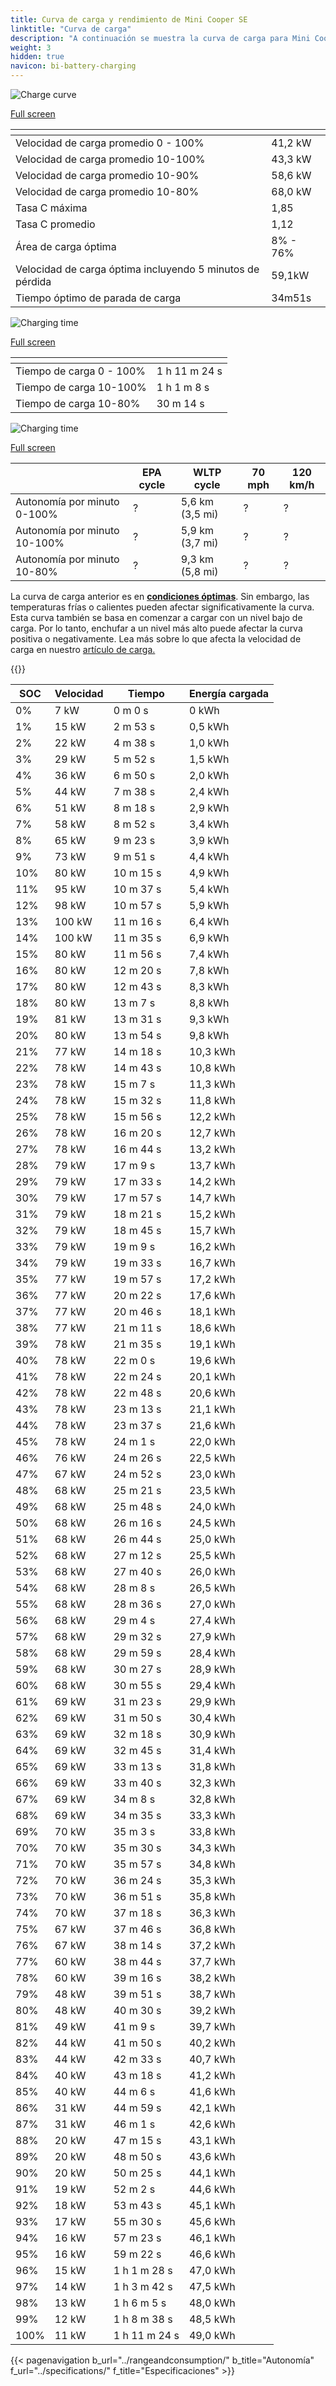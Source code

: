 ```yaml
---
title: Curva de carga y rendimiento de Mini Cooper SE
linktitle: "Curva de carga"
description: "A continuación se muestra la curva de carga para Mini Cooper SE, que ilustra la velocidad de carga en varios niveles de batería. Además, los gráficos de rango y tiempo proporcionan detalles completos sobre el rendimiento de carga."
weight: 3
hidden: true
navicon: bi-battery-charging
---
```

<!-- markdownlint-disable MD033 -->
<!-- markdownlint-disable MD010 -->
<img src="/images/models/mini/cooper/cooper_se/chargingcurve.svg" alt="Charge curve" class="img-fluid">

[Full screen](/images/models/mini/cooper/cooper_se/chargingcurve.svg)


<div class="table-responsive">
<table class="table table-striped border">
	<thead>
		<tr>
			<th>
			</th>
			<th>
			</th>
		</tr>
	</thead>
	<tbody>
		<tr>
			<td>
				Velocidad de carga promedio 0 - 100%
			</td>
			<td>
				41,2 kW
			</td>
		</tr>
		<tr>
			<td>
				Velocidad de carga promedio 10-100%
			</td>
			<td>
				43,3 kW
			</td>
		</tr>
		<tr>
			<td>
				Velocidad de carga promedio 10-90%
			</td>
			<td>
				58,6 kW
			</td>
		</tr>
		<tr>
			<td>
				Velocidad de carga promedio 10-80%
			</td>
			<td>
				68,0 kW
			</td>
		</tr>
		<tr>
			<td>
				Tasa C máxima
			</td>
			<td>
				1,85
			</td>
		</tr>
		<tr>
			<td>
				Tasa C promedio
			</td>
			<td>
				1,12
			</td>
		</tr>
		<tr>
			<td>
				Área de carga óptima
			</td>
			<td>
				8% - 76%
			</td>
		</tr>
		<tr>
			<td>
				Velocidad de carga óptima incluyendo 5 minutos de pérdida
			</td>
			<td>
				59,1kW
			</td>
		</tr>
		<tr>
			<td>
				Tiempo óptimo de parada de carga
			</td>
			<td>
				34m51s
			</td>
		</tr>
	</tbody>
</table>
</div>
<img src="/images/models/mini/cooper/cooper_se/chargingtime.svg" alt="Charging time" class="img-fluid">

[Full screen](/images/models/mini/cooper/cooper_se/chargingtime.svg)
<div class="table-responsive">
<table class="table table-striped border">
	<thead>
		<tr>
			<th>
			</th>
			<th>
			</th>
		</tr>
	</thead>
	<tbody>
		<tr>
			<td>
				Tiempo de carga 0 - 100%
			</td>
			<td>
				1 h 11 m 24 s
			</td>
		</tr>
		<tr>
			<td>
				Tiempo de carga 10-100%
			</td>
			<td>
				1 h 1 m 8 s
			</td>
		</tr>
		<tr>
			<td>
				Tiempo de carga 10-80%
			</td>
			<td>
				 30 m 14 s
			</td>
		</tr>
	</tbody>
</table>
</div>
<img src="/images/models/mini/cooper/cooper_se/chargerangespeed.svg" alt="Charging time" class="img-fluid">

[Full screen](/images/models/mini/cooper/cooper_se/chargerangespeed.svg)
<div class="table-responsive">
<table class="table table-striped border">
	<thead>
		<tr>
			<th>
			</th>
			<th>
				EPA cycle
			</th>
			<th>
				WLTP cycle
			</th>
			<th>
				70 mph
			</th>
			<th>
				120 km/h
			</th>
		</tr>
	</thead>
	<tbody>
		<tr>
			<td>
				Autonomía por minuto 0-100%
			</td>
			<td>
				?
			</td>
			<td>
				5,6 km (3,5 mi)
			</td>
			<td>
				?
			</td>
			<td>
				?
			</td>
		</tr>
		<tr>
			<td>
				Autonomía por minuto 10-100%
			</td>
			<td>
				?
			</td>
			<td>
				5,9 km (3,7 mi)
			</td>
			<td>
				?
			</td>
			<td>
				?
			</td>
		</tr>
		<tr>
			<td>
				Autonomía por minuto 10-80%
			</td>
			<td>
				?
			</td>
			<td>
				9,3 km (5,8 mi)
			</td>
			<td>
				?
			</td>
			<td>
				?
			</td>
		</tr>
	</tbody>
</table>
</div>


La curva de carga anterior es en **[condiciones óptimas](../../../../../technology/battery/charging/#temperature)**. Sin embargo, las temperaturas frías o calientes pueden afectar significativamente la curva. Esta curva también se basa en comenzar a cargar con un nivel bajo de carga. Por lo tanto, enchufar a un nivel más alto puede afectar la curva positiva o negativamente. Lea más sobre lo que afecta la velocidad de carga en nuestro [artículo de carga.](../../../../../technology/battery/charging/)


{{<evkxdisplayaddarticle />}}
<div class="table-responsive">
<table class="table table-striped border">
	<thead>
		<tr>
			<th>
				SOC
			</th>
			<th>
				Velocidad
			</th>
			<th>
				Tiempo
			</th>
			<th>
				Energía cargada
			</th>
		</tr>
	</thead>
	<tbody>
		<tr>
			<td>
				0%
			</td>
			<td>
				7 kW
			</td>
			<td>
				 0 m 0 s
			</td>
			<td>
				0 kWh
			</td>
		</tr>
		<tr>
			<td>
				1%
			</td>
			<td>
				15 kW
			</td>
			<td>
				 2 m 53 s
			</td>
			<td>
				0,5 kWh
			</td>
		</tr>
		<tr>
			<td>
				2%
			</td>
			<td>
				22 kW
			</td>
			<td>
				 4 m 38 s
			</td>
			<td>
				1,0 kWh
			</td>
		</tr>
		<tr>
			<td>
				3%
			</td>
			<td>
				29 kW
			</td>
			<td>
				 5 m 52 s
			</td>
			<td>
				1,5 kWh
			</td>
		</tr>
		<tr>
			<td>
				4%
			</td>
			<td>
				36 kW
			</td>
			<td>
				 6 m 50 s
			</td>
			<td>
				2,0 kWh
			</td>
		</tr>
		<tr>
			<td>
				5%
			</td>
			<td>
				44 kW
			</td>
			<td>
				 7 m 38 s
			</td>
			<td>
				2,4 kWh
			</td>
		</tr>
		<tr>
			<td>
				6%
			</td>
			<td>
				51 kW
			</td>
			<td>
				 8 m 18 s
			</td>
			<td>
				2,9 kWh
			</td>
		</tr>
		<tr>
			<td>
				7%
			</td>
			<td>
				58 kW
			</td>
			<td>
				 8 m 52 s
			</td>
			<td>
				3,4 kWh
			</td>
		</tr>
		<tr>
			<td>
				8%
			</td>
			<td>
				65 kW
			</td>
			<td>
				 9 m 23 s
			</td>
			<td>
				3,9 kWh
			</td>
		</tr>
		<tr>
			<td>
				9%
			</td>
			<td>
				73 kW
			</td>
			<td>
				 9 m 51 s
			</td>
			<td>
				4,4 kWh
			</td>
		</tr>
		<tr>
			<td>
				10%
			</td>
			<td>
				80 kW
			</td>
			<td>
				 10 m 15 s
			</td>
			<td>
				4,9 kWh
			</td>
		</tr>
		<tr>
			<td>
				11%
			</td>
			<td>
				95 kW
			</td>
			<td>
				 10 m 37 s
			</td>
			<td>
				5,4 kWh
			</td>
		</tr>
		<tr>
			<td>
				12%
			</td>
			<td>
				98 kW
			</td>
			<td>
				 10 m 57 s
			</td>
			<td>
				5,9 kWh
			</td>
		</tr>
		<tr>
			<td>
				13%
			</td>
			<td>
				100 kW
			</td>
			<td>
				 11 m 16 s
			</td>
			<td>
				6,4 kWh
			</td>
		</tr>
		<tr>
			<td>
				14%
			</td>
			<td>
				100 kW
			</td>
			<td>
				 11 m 35 s
			</td>
			<td>
				6,9 kWh
			</td>
		</tr>
		<tr>
			<td>
				15%
			</td>
			<td>
				80 kW
			</td>
			<td>
				 11 m 56 s
			</td>
			<td>
				7,4 kWh
			</td>
		</tr>
		<tr>
			<td>
				16%
			</td>
			<td>
				80 kW
			</td>
			<td>
				 12 m 20 s
			</td>
			<td>
				7,8 kWh
			</td>
		</tr>
		<tr>
			<td>
				17%
			</td>
			<td>
				80 kW
			</td>
			<td>
				 12 m 43 s
			</td>
			<td>
				8,3 kWh
			</td>
		</tr>
		<tr>
			<td>
				18%
			</td>
			<td>
				80 kW
			</td>
			<td>
				 13 m 7 s
			</td>
			<td>
				8,8 kWh
			</td>
		</tr>
		<tr>
			<td>
				19%
			</td>
			<td>
				81 kW
			</td>
			<td>
				 13 m 31 s
			</td>
			<td>
				9,3 kWh
			</td>
		</tr>
		<tr>
			<td>
				20%
			</td>
			<td>
				80 kW
			</td>
			<td>
				 13 m 54 s
			</td>
			<td>
				9,8 kWh
			</td>
		</tr>
		<tr>
			<td>
				21%
			</td>
			<td>
				77 kW
			</td>
			<td>
				 14 m 18 s
			</td>
			<td>
				10,3 kWh
			</td>
		</tr>
		<tr>
			<td>
				22%
			</td>
			<td>
				78 kW
			</td>
			<td>
				 14 m 43 s
			</td>
			<td>
				10,8 kWh
			</td>
		</tr>
		<tr>
			<td>
				23%
			</td>
			<td>
				78 kW
			</td>
			<td>
				 15 m 7 s
			</td>
			<td>
				11,3 kWh
			</td>
		</tr>
		<tr>
			<td>
				24%
			</td>
			<td>
				78 kW
			</td>
			<td>
				 15 m 32 s
			</td>
			<td>
				11,8 kWh
			</td>
		</tr>
		<tr>
			<td>
				25%
			</td>
			<td>
				78 kW
			</td>
			<td>
				 15 m 56 s
			</td>
			<td>
				12,2 kWh
			</td>
		</tr>
		<tr>
			<td>
				26%
			</td>
			<td>
				78 kW
			</td>
			<td>
				 16 m 20 s
			</td>
			<td>
				12,7 kWh
			</td>
		</tr>
		<tr>
			<td>
				27%
			</td>
			<td>
				78 kW
			</td>
			<td>
				 16 m 44 s
			</td>
			<td>
				13,2 kWh
			</td>
		</tr>
		<tr>
			<td>
				28%
			</td>
			<td>
				79 kW
			</td>
			<td>
				 17 m 9 s
			</td>
			<td>
				13,7 kWh
			</td>
		</tr>
		<tr>
			<td>
				29%
			</td>
			<td>
				79 kW
			</td>
			<td>
				 17 m 33 s
			</td>
			<td>
				14,2 kWh
			</td>
		</tr>
		<tr>
			<td>
				30%
			</td>
			<td>
				79 kW
			</td>
			<td>
				 17 m 57 s
			</td>
			<td>
				14,7 kWh
			</td>
		</tr>
		<tr>
			<td>
				31%
			</td>
			<td>
				79 kW
			</td>
			<td>
				 18 m 21 s
			</td>
			<td>
				15,2 kWh
			</td>
		</tr>
		<tr>
			<td>
				32%
			</td>
			<td>
				79 kW
			</td>
			<td>
				 18 m 45 s
			</td>
			<td>
				15,7 kWh
			</td>
		</tr>
		<tr>
			<td>
				33%
			</td>
			<td>
				79 kW
			</td>
			<td>
				 19 m 9 s
			</td>
			<td>
				16,2 kWh
			</td>
		</tr>
		<tr>
			<td>
				34%
			</td>
			<td>
				79 kW
			</td>
			<td>
				 19 m 33 s
			</td>
			<td>
				16,7 kWh
			</td>
		</tr>
		<tr>
			<td>
				35%
			</td>
			<td>
				77 kW
			</td>
			<td>
				 19 m 57 s
			</td>
			<td>
				17,2 kWh
			</td>
		</tr>
		<tr>
			<td>
				36%
			</td>
			<td>
				77 kW
			</td>
			<td>
				 20 m 22 s
			</td>
			<td>
				17,6 kWh
			</td>
		</tr>
		<tr>
			<td>
				37%
			</td>
			<td>
				77 kW
			</td>
			<td>
				 20 m 46 s
			</td>
			<td>
				18,1 kWh
			</td>
		</tr>
		<tr>
			<td>
				38%
			</td>
			<td>
				77 kW
			</td>
			<td>
				 21 m 11 s
			</td>
			<td>
				18,6 kWh
			</td>
		</tr>
		<tr>
			<td>
				39%
			</td>
			<td>
				78 kW
			</td>
			<td>
				 21 m 35 s
			</td>
			<td>
				19,1 kWh
			</td>
		</tr>
		<tr>
			<td>
				40%
			</td>
			<td>
				78 kW
			</td>
			<td>
				 22 m 0 s
			</td>
			<td>
				19,6 kWh
			</td>
		</tr>
		<tr>
			<td>
				41%
			</td>
			<td>
				78 kW
			</td>
			<td>
				 22 m 24 s
			</td>
			<td>
				20,1 kWh
			</td>
		</tr>
		<tr>
			<td>
				42%
			</td>
			<td>
				78 kW
			</td>
			<td>
				 22 m 48 s
			</td>
			<td>
				20,6 kWh
			</td>
		</tr>
		<tr>
			<td>
				43%
			</td>
			<td>
				78 kW
			</td>
			<td>
				 23 m 13 s
			</td>
			<td>
				21,1 kWh
			</td>
		</tr>
		<tr>
			<td>
				44%
			</td>
			<td>
				78 kW
			</td>
			<td>
				 23 m 37 s
			</td>
			<td>
				21,6 kWh
			</td>
		</tr>
		<tr>
			<td>
				45%
			</td>
			<td>
				78 kW
			</td>
			<td>
				 24 m 1 s
			</td>
			<td>
				22,0 kWh
			</td>
		</tr>
		<tr>
			<td>
				46%
			</td>
			<td>
				76 kW
			</td>
			<td>
				 24 m 26 s
			</td>
			<td>
				22,5 kWh
			</td>
		</tr>
		<tr>
			<td>
				47%
			</td>
			<td>
				67 kW
			</td>
			<td>
				 24 m 52 s
			</td>
			<td>
				23,0 kWh
			</td>
		</tr>
		<tr>
			<td>
				48%
			</td>
			<td>
				68 kW
			</td>
			<td>
				 25 m 21 s
			</td>
			<td>
				23,5 kWh
			</td>
		</tr>
		<tr>
			<td>
				49%
			</td>
			<td>
				68 kW
			</td>
			<td>
				 25 m 48 s
			</td>
			<td>
				24,0 kWh
			</td>
		</tr>
		<tr>
			<td>
				50%
			</td>
			<td>
				68 kW
			</td>
			<td>
				 26 m 16 s
			</td>
			<td>
				24,5 kWh
			</td>
		</tr>
		<tr>
			<td>
				51%
			</td>
			<td>
				68 kW
			</td>
			<td>
				 26 m 44 s
			</td>
			<td>
				25,0 kWh
			</td>
		</tr>
		<tr>
			<td>
				52%
			</td>
			<td>
				68 kW
			</td>
			<td>
				 27 m 12 s
			</td>
			<td>
				25,5 kWh
			</td>
		</tr>
		<tr>
			<td>
				53%
			</td>
			<td>
				68 kW
			</td>
			<td>
				 27 m 40 s
			</td>
			<td>
				26,0 kWh
			</td>
		</tr>
		<tr>
			<td>
				54%
			</td>
			<td>
				68 kW
			</td>
			<td>
				 28 m 8 s
			</td>
			<td>
				26,5 kWh
			</td>
		</tr>
		<tr>
			<td>
				55%
			</td>
			<td>
				68 kW
			</td>
			<td>
				 28 m 36 s
			</td>
			<td>
				27,0 kWh
			</td>
		</tr>
		<tr>
			<td>
				56%
			</td>
			<td>
				68 kW
			</td>
			<td>
				 29 m 4 s
			</td>
			<td>
				27,4 kWh
			</td>
		</tr>
		<tr>
			<td>
				57%
			</td>
			<td>
				68 kW
			</td>
			<td>
				 29 m 32 s
			</td>
			<td>
				27,9 kWh
			</td>
		</tr>
		<tr>
			<td>
				58%
			</td>
			<td>
				68 kW
			</td>
			<td>
				 29 m 59 s
			</td>
			<td>
				28,4 kWh
			</td>
		</tr>
		<tr>
			<td>
				59%
			</td>
			<td>
				68 kW
			</td>
			<td>
				 30 m 27 s
			</td>
			<td>
				28,9 kWh
			</td>
		</tr>
		<tr>
			<td>
				60%
			</td>
			<td>
				68 kW
			</td>
			<td>
				 30 m 55 s
			</td>
			<td>
				29,4 kWh
			</td>
		</tr>
		<tr>
			<td>
				61%
			</td>
			<td>
				69 kW
			</td>
			<td>
				 31 m 23 s
			</td>
			<td>
				29,9 kWh
			</td>
		</tr>
		<tr>
			<td>
				62%
			</td>
			<td>
				69 kW
			</td>
			<td>
				 31 m 50 s
			</td>
			<td>
				30,4 kWh
			</td>
		</tr>
		<tr>
			<td>
				63%
			</td>
			<td>
				69 kW
			</td>
			<td>
				 32 m 18 s
			</td>
			<td>
				30,9 kWh
			</td>
		</tr>
		<tr>
			<td>
				64%
			</td>
			<td>
				69 kW
			</td>
			<td>
				 32 m 45 s
			</td>
			<td>
				31,4 kWh
			</td>
		</tr>
		<tr>
			<td>
				65%
			</td>
			<td>
				69 kW
			</td>
			<td>
				 33 m 13 s
			</td>
			<td>
				31,8 kWh
			</td>
		</tr>
		<tr>
			<td>
				66%
			</td>
			<td>
				69 kW
			</td>
			<td>
				 33 m 40 s
			</td>
			<td>
				32,3 kWh
			</td>
		</tr>
		<tr>
			<td>
				67%
			</td>
			<td>
				69 kW
			</td>
			<td>
				 34 m 8 s
			</td>
			<td>
				32,8 kWh
			</td>
		</tr>
		<tr>
			<td>
				68%
			</td>
			<td>
				69 kW
			</td>
			<td>
				 34 m 35 s
			</td>
			<td>
				33,3 kWh
			</td>
		</tr>
		<tr>
			<td>
				69%
			</td>
			<td>
				70 kW
			</td>
			<td>
				 35 m 3 s
			</td>
			<td>
				33,8 kWh
			</td>
		</tr>
		<tr>
			<td>
				70%
			</td>
			<td>
				70 kW
			</td>
			<td>
				 35 m 30 s
			</td>
			<td>
				34,3 kWh
			</td>
		</tr>
		<tr>
			<td>
				71%
			</td>
			<td>
				70 kW
			</td>
			<td>
				 35 m 57 s
			</td>
			<td>
				34,8 kWh
			</td>
		</tr>
		<tr>
			<td>
				72%
			</td>
			<td>
				70 kW
			</td>
			<td>
				 36 m 24 s
			</td>
			<td>
				35,3 kWh
			</td>
		</tr>
		<tr>
			<td>
				73%
			</td>
			<td>
				70 kW
			</td>
			<td>
				 36 m 51 s
			</td>
			<td>
				35,8 kWh
			</td>
		</tr>
		<tr>
			<td>
				74%
			</td>
			<td>
				70 kW
			</td>
			<td>
				 37 m 18 s
			</td>
			<td>
				36,3 kWh
			</td>
		</tr>
		<tr>
			<td>
				75%
			</td>
			<td>
				67 kW
			</td>
			<td>
				 37 m 46 s
			</td>
			<td>
				36,8 kWh
			</td>
		</tr>
		<tr>
			<td>
				76%
			</td>
			<td>
				67 kW
			</td>
			<td>
				 38 m 14 s
			</td>
			<td>
				37,2 kWh
			</td>
		</tr>
		<tr>
			<td>
				77%
			</td>
			<td>
				60 kW
			</td>
			<td>
				 38 m 44 s
			</td>
			<td>
				37,7 kWh
			</td>
		</tr>
		<tr>
			<td>
				78%
			</td>
			<td>
				60 kW
			</td>
			<td>
				 39 m 16 s
			</td>
			<td>
				38,2 kWh
			</td>
		</tr>
		<tr>
			<td>
				79%
			</td>
			<td>
				48 kW
			</td>
			<td>
				 39 m 51 s
			</td>
			<td>
				38,7 kWh
			</td>
		</tr>
		<tr>
			<td>
				80%
			</td>
			<td>
				48 kW
			</td>
			<td>
				 40 m 30 s
			</td>
			<td>
				39,2 kWh
			</td>
		</tr>
		<tr>
			<td>
				81%
			</td>
			<td>
				49 kW
			</td>
			<td>
				 41 m 9 s
			</td>
			<td>
				39,7 kWh
			</td>
		</tr>
		<tr>
			<td>
				82%
			</td>
			<td>
				44 kW
			</td>
			<td>
				 41 m 50 s
			</td>
			<td>
				40,2 kWh
			</td>
		</tr>
		<tr>
			<td>
				83%
			</td>
			<td>
				44 kW
			</td>
			<td>
				 42 m 33 s
			</td>
			<td>
				40,7 kWh
			</td>
		</tr>
		<tr>
			<td>
				84%
			</td>
			<td>
				40 kW
			</td>
			<td>
				 43 m 18 s
			</td>
			<td>
				41,2 kWh
			</td>
		</tr>
		<tr>
			<td>
				85%
			</td>
			<td>
				40 kW
			</td>
			<td>
				 44 m 6 s
			</td>
			<td>
				41,6 kWh
			</td>
		</tr>
		<tr>
			<td>
				86%
			</td>
			<td>
				31 kW
			</td>
			<td>
				 44 m 59 s
			</td>
			<td>
				42,1 kWh
			</td>
		</tr>
		<tr>
			<td>
				87%
			</td>
			<td>
				31 kW
			</td>
			<td>
				 46 m 1 s
			</td>
			<td>
				42,6 kWh
			</td>
		</tr>
		<tr>
			<td>
				88%
			</td>
			<td>
				20 kW
			</td>
			<td>
				 47 m 15 s
			</td>
			<td>
				43,1 kWh
			</td>
		</tr>
		<tr>
			<td>
				89%
			</td>
			<td>
				20 kW
			</td>
			<td>
				 48 m 50 s
			</td>
			<td>
				43,6 kWh
			</td>
		</tr>
		<tr>
			<td>
				90%
			</td>
			<td>
				20 kW
			</td>
			<td>
				 50 m 25 s
			</td>
			<td>
				44,1 kWh
			</td>
		</tr>
		<tr>
			<td>
				91%
			</td>
			<td>
				19 kW
			</td>
			<td>
				 52 m 2 s
			</td>
			<td>
				44,6 kWh
			</td>
		</tr>
		<tr>
			<td>
				92%
			</td>
			<td>
				18 kW
			</td>
			<td>
				 53 m 43 s
			</td>
			<td>
				45,1 kWh
			</td>
		</tr>
		<tr>
			<td>
				93%
			</td>
			<td>
				17 kW
			</td>
			<td>
				 55 m 30 s
			</td>
			<td>
				45,6 kWh
			</td>
		</tr>
		<tr>
			<td>
				94%
			</td>
			<td>
				16 kW
			</td>
			<td>
				 57 m 23 s
			</td>
			<td>
				46,1 kWh
			</td>
		</tr>
		<tr>
			<td>
				95%
			</td>
			<td>
				16 kW
			</td>
			<td>
				 59 m 22 s
			</td>
			<td>
				46,6 kWh
			</td>
		</tr>
		<tr>
			<td>
				96%
			</td>
			<td>
				15 kW
			</td>
			<td>
				1 h 1 m 28 s
			</td>
			<td>
				47,0 kWh
			</td>
		</tr>
		<tr>
			<td>
				97%
			</td>
			<td>
				14 kW
			</td>
			<td>
				1 h 3 m 42 s
			</td>
			<td>
				47,5 kWh
			</td>
		</tr>
		<tr>
			<td>
				98%
			</td>
			<td>
				13 kW
			</td>
			<td>
				1 h 6 m 5 s
			</td>
			<td>
				48,0 kWh
			</td>
		</tr>
		<tr>
			<td>
				99%
			</td>
			<td>
				12 kW
			</td>
			<td>
				1 h 8 m 38 s
			</td>
			<td>
				48,5 kWh
			</td>
		</tr>
		<tr>
			<td>
				100%
			</td>
			<td>
				11 kW
			</td>
			<td>
				1 h 11 m 24 s
			</td>
			<td>
				49,0 kWh
			</td>
		</tr>
	</tbody>
</table>
</div>


{{< pagenavigation b_url="../rangeandconsumption/" b_title="Autonomía" f_url="../specifications/" f_title="Especificaciones" >}}

